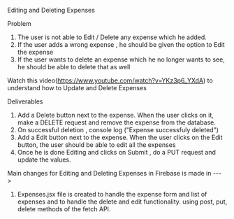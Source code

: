 Editing and Deleting Expenses

Problem

1. The user is not able to Edit / Delete any expense which he added.
2. If the user adds a wrong expense , he should be given the option to Edit the expense
3. If the user wants to delete an expense which he no longer wants to see, he should be able to delete that as well

Watch this video(https://www.youtube.com/watch?v=YKz3p6_YXdA) to understand how to Update and Delete Expenses


Deliverables

1. Add a Delete button next to the expense. When the user clicks on it, make a DELETE request and remove the expense from the database.
2. On successful deletion , console log ("Expense successfuly deleted")
3. Add a Edit button next to the expense. When the user clicks on the Edit button, the user should be able to edit all the expenses
4. Once he is done Editing and clicks on Submit , do a PUT request and update the values.


Main changes for Editing and Deleting Expenses in Firebase is made in --->
1. Expenses.jsx file is created to handle the expense form and list of expenses and to handle the delete and edit functionality. using post, put, delete methods of the fetch API.